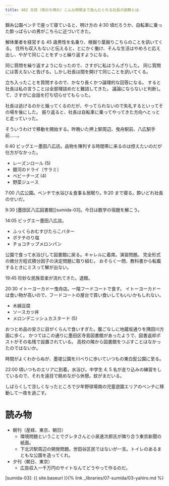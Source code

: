 ```yaml
---
title: 482 日目（雨のち晴れ）こんな時間まで呑んだくれる社長の説教とは
---
```


錦糸公園ベンチで座って寝ていると、明け方の 4:30 頃だろうか、自転車に乗った酔っぱらいの男がこちらに近づいてきた。

解体業者を経営する 45 歳男性を名乗り、根掘り葉掘りこちらのことを訊いてくる。
住所も収入もないと伝えると、とにかく働け、そんな生活はやめろと応え出し、やがて同じことをずっと繰り返すようになる。

同じ質問を繰り返すようになったので、さすがに私はうんざりした。
同じ質問には答えないと告げる。しかし社長は間を開けて同じことを訊いてくる。

立ち入ったことを質問するので、かなり長くかつ論理的な回答になる。
すると社長は私の言うことは全部理詰めだと難詰してきた。
議論にならないと判断して、さすがに会話を打ち切らせてもらった。

社長は逃げるのかと煽ってくるのだが、やってられないので失礼するといってその場を後にした。
振り返ると、社長は自転車に乗ってやってきた方向へとっとと走っていった。

そういうわけで移動を開始する。昨晩いた押上駅周辺、曳舟駅前、八広駅手前……。

6:40 ビッグエー墨田八広店。品物を陳列する時間帯に来るのは控えたいのだが仕方がなかった。

* レーズンロール (5)
* 銀河のドライ（サラミ）
* ベビーチーズ (4)
* 野菜ジュース

7:00 八広公園。ベンチで水浴び＆食事＆居眠り。9:20 まで寝る。酔いどれ社長のせいだ。

9:30 [墨田区八広図書館][sumida-03]。今日は数学の宿題を解こう。

14:05 ビッグエー墨田八広店。

* ふっくらおむすびたらこバター
* ポテチのり塩
* チョコチップメロンパン

公園で食って水浴びして図書館に戻る。キャレルに着席。演習問題。
完全形式の微分方程式積分因子の決定問題に取り組む。
おそらく一問、教科書から転載するときにミスって解が出ない。

19:45 珍妙な民族音楽が流れてきた。退館。

20:30 イトーヨーカドー曳舟店。一階フードコートで食す。
イトーヨーカドーは食い物が高いので、フードコートの屋台で買い食いしてもいいかもしれない。

* 木綿豆腐
* ソースカツ丼
* メロンデニッシュカスタード (5)

おつとめ品の安さに目がくらんで食いすぎた。腹ごなしに地蔵坂通りを隅田川方面に歩く。
かつてはこの通りに墨田区寺島図書館があったようで、図書返却ポストがその名残で設置されている。
高校の隣から図書館をつぶすことはなかったのではないか。

時間がよくわからぬが、墨堤公園を川べりに歩いていつもの東白髭公園に至る。

22:00 頃いつものエリアに到着。水浴び。中学生 4, 5 名が走り込みの練習をしているので、それを遠目で眺めながら休憩。蚊がまだいる。

しばらくして涼しくなったところで少年野球場南の児童遊園エリアのベンチに移動して一夜を過ごす。

# 読み物

* 朝刊（産経、東京、朝日）
  * 環境問題ということでグレタさんと小泉進次郎氏が隣り合う東京新聞の紙面。
  * 下北沢駅周辺の開発問題。世田谷区民ではないが一言。トイレのあるまともな公園を造ってくれ。
* 夕刊（朝日、東京）
  * 広告収入一千万円のサイトなんてどうやって作るのだ。

[sumida-03]: {{ site.baseurl }}{% link _libraries/07-sumida/03-yahiro.md %}
